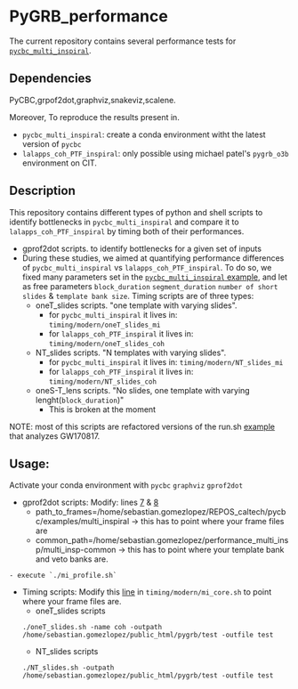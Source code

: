 # PyGRB_performance
The current repository contains several performance tests for [`pycbc_multi_inspiral`](https://github.com/gwastro/pycbc/blob/master/bin/pycbc_multi_inspiral).

## Dependencies 
PyCBC,grpof2dot,graphviz,snakeviz,scalene.

Moreover, To reproduce the results present in. 

- `pycbc_multi_inspiral`: create a conda environment witht the latest version of `pycbc`
- `lalapps_coh_PTF_inspiral`: only possible using michael patel's `pygrb_o3b` environment on CIT.

## Description
This repository contains different types of python and shell scripts to identify bottlenecks in `pycbc_multi_inspiral` and  compare it to `lalapps_coh_PTF_inspiral` by timing both of their performances.

- gprof2dot scripts. to identify bottlenecks for a given set of inputs
- During these studies, we aimed at quantifying performance differences of `pycbc_multi_inspiral` vs `lalapps_coh_PTF_inspiral`. To do so, we fixed many parameters set in the [`pycbc_multi_inspiral` example](https://github.com/gwastro/pycbc/blob/master/bin/pycbc_multi_inspiral), and let as free parameters `block_duration` `segment_duration` `number of short slides` & `template bank size`. Timing scripts are of three types:
    - oneT_slides scripts. "one template with varying slides".
      - for `pycbc_multi_inspiral` it lives in: `timing/modern/oneT_slides_mi`  
      - for `lalapps_coh_PTF_inspiral` it lives in: `timing/modern/oneT_slides_coh` 
    - NT_slides scripts. "N templates with varying slides".
      - for `pycbc_multi_inspiral` it lives in: `timing/modern/NT_slides_mi`  
      - for `lalapps_coh_PTF_inspiral` it lives in: `timing/modern/NT_slides_coh`
    - oneS-T_lens scripts. "No slides, one template with varying lenght(`block_duration`)"
      - This is broken at the moment 

NOTE: most of this scripts are refactored versions of the run.sh [example](https://github.com/gwastro/pycbc/blob/master/examples/multi_inspiral/run.sh) that analyzes GW170817.

## Usage:
Activate your conda environment with `pycbc` `graphviz` `gprof2dot`

- gprof2dot scripts:
Modify: lines [7](https://github.com/sebastiangomezlopez/PyGRB_performance/blob/b0850f3a950828ecc6b7feb4fb5e11ce927809c2/mi_gprof/mi_profile.sh#L7C1-L8C80) & [8](https://github.com/sebastiangomezlopez/PyGRB_performance/blob/b0850f3a950828ecc6b7feb4fb5e11ce927809c2/mi_gprof/mi_profile.sh#L8)
  - path_to_frames=/home/sebastian.gomezlopez/REPOS_caltech/pycbc/examples/multi_inspiral -> this has to point where your frame files are
  - common_path=/home/sebastian.gomezlopez/performance_multi_insp/multi_insp-common -> this has to point where your template bank and veto banks are.  

```
- execute `./mi_profile.sh` 
```
- Timing scripts:
Modify this [line](https://github.com/sebastiangomezlopez/PyGRB_performance/blob/b0850f3a950828ecc6b7feb4fb5e11ce927809c2/timing/modern/mi_core.sh#L60) in     `timing/modern/mi_core.sh` to point where your frame files are.
  - oneT_slides scripts
  ```
  ./oneT_slides.sh -name coh -outpath /home/sebastian.gomezlopez/public_html/pygrb/test -outfile test
  ```
  - NT_slides scripts
  ```
  ./NT_slides.sh -outpath /home/sebastian.gomezlopez/public_html/pygrb/test -outfile test
  ```
